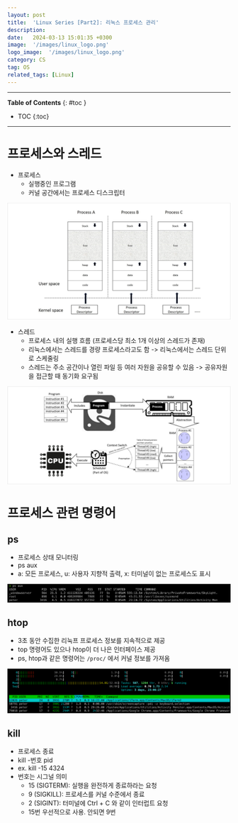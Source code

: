 ```yaml
---
layout: post
title:  'Linux Series [Part2]: 리눅스 프로세스 관리'
description: 
date:   2024-03-13 15:01:35 +0300
image:  '/images/linux_logo.png'
logo_image:  '/images/linux_logo.png'
category: CS
tag: OS
related_tags: [Linux]
---
```


---
**Table of Contents**
{: #toc }
*  TOC
{:toc}
---

# 프로세스와 스레드

- 프로세스
  - 실행중인 프로그램
  - 커널 공간에서는 프로세스 디스크립터

![](/images/os_58.png)

- 스레드
  - 프로세스 내의 실행 흐름 (프로세스당 최소 1개 이상의 스레드가 존재)
  - 리눅스에서는 스레드를 경량 프로세스라고도 함 -> 리눅스에서는 스레드 단위로 스케줄링
  - 스레드는 주소 공간이나 열린 파일 등 여러 자원을 공유할 수 있음 -> 공유자원을 접근할 때 동기화 요구됨

![](/images/os_59.png)

# 프로세스 관련 명령어

## ps

- 프로세스 상태 모니터링
- ps aux
- a: 모든 프로세스, u: 사용자 지향적 출력, x: 터미널이 없는 프로세스도 표시

![](/images/os_60.png)

## htop

- 3초 동안 수집한 리눅프 프로세스 정보를 지속적으로 제공
- top 명령어도 있으나 htop이 더 나은 인터페이스 제공
- ps, htop과 같은 명령어는 `/proc/` 에서 커널 정보를 가져옴

![](/images/os_61.png)

## kill

- 프로세스 종료
- kill -번호 pid
- ex. kill -15 4324
- 번호는 시그널 의미
  - 15 (SIGTERM): 실행을 완전하게 종료하라는 요청
  - 9 (SIGKILL): 프로세스를 커널 수준에서 종료
  - 2 (SIGINT): 터미널에 Ctrl + C 와 같이 인터럽트 요청
  - 15번 우선적으로 사용. 안되면 9번